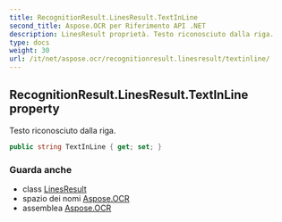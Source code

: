 ```yaml
---
title: RecognitionResult.LinesResult.TextInLine
second_title: Aspose.OCR per Riferimento API .NET
description: LinesResult proprietà. Testo riconosciuto dalla riga.
type: docs
weight: 30
url: /it/net/aspose.ocr/recognitionresult.linesresult/textinline/
---
```

## RecognitionResult.LinesResult.TextInLine property

Testo riconosciuto dalla riga.

```csharp
public string TextInLine { get; set; }
```

### Guarda anche

* class [LinesResult](../)
* spazio dei nomi [Aspose.OCR](../../recognitionresult.linesresult/)
* assemblea [Aspose.OCR](../../../)


